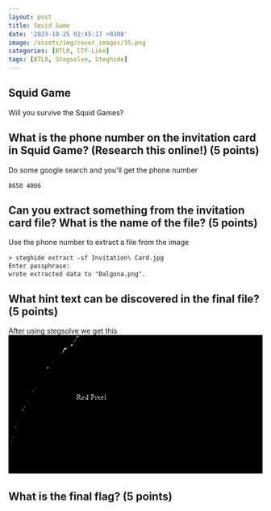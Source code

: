 ```yaml
---
layout: post
title: Squid Game
date: '2023-10-25 02:45:17 +0300'
image: /assets/img/cover_images/35.png
categories: [BTLO, CTF-Like]
tags: [BTLO, Stegsolve, Steghide]
---
```


## Squid Game
Will you survive the Squid Games? 

## What is the phone number on the invitation card in Squid Game? (Research this online!) (5 points)
Do some google search and you'll get the phone number
```
8650 4006
```
## Can you extract something from the invitation card file? What is the name of the file? (5 points) 
Use the phone number to extract a file from the image
```
> steghide extract -sf Invitation\ Card.jpg
Enter passphrase: 
wrote extracted data to "Dalgona.png".
```
## What hint text can be discovered in the final file? (5 points) 
After using stegsolve we get this 
![img-description](/assets/img/squid-game/1.png)
## What is the final flag? (5 points) 